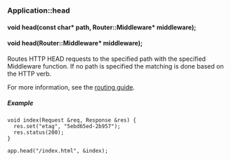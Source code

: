 <h3 id='app-head'>Application::head</h3>
<h4 class='variant'>void head(const char* path, Router::Middleware* middleware);</h4>
<h4 class='variant'>void head(Router::Middleware* middleware);</h4>

Routes HTTP HEAD requests to the specified path with the specified Middleware function. If no path is specified the matching is done based on the HTTP verb.

For more information, see the [routing guide](/guide/routing.html).

##### Example
```arduino
void index(Request &req, Response &res) {
  res.set("etag", "5ebd65ed-2b957");
  res.status(200);
}

app.head("/index.html", &index);
```
